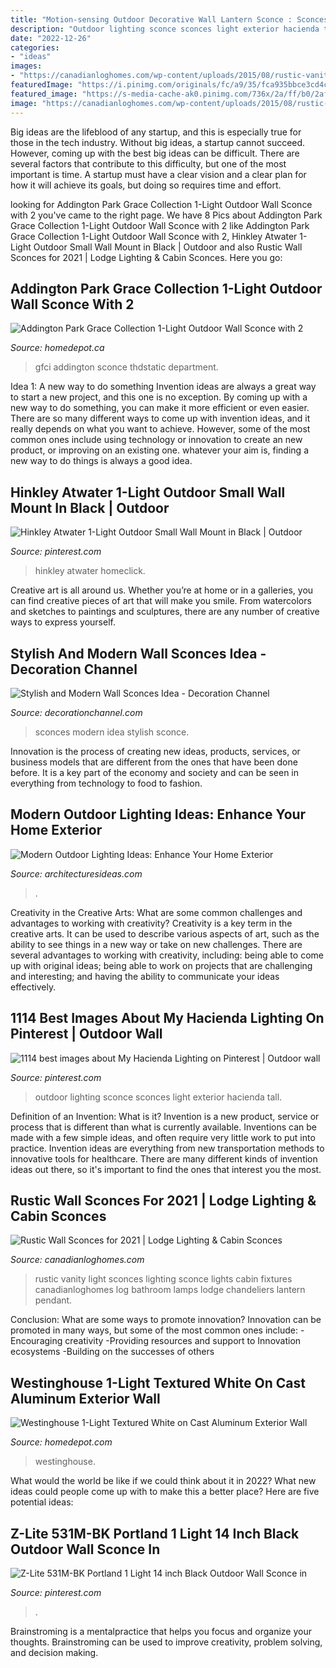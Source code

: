 ```yaml
---
title: "Motion-sensing Outdoor Decorative Wall Lantern Sconce : Sconces Modern Idea Stylish Sconce"
description: "Outdoor lighting sconce sconces light exterior hacienda tall"
date: "2022-12-26"
categories:
- "ideas"
images:
- "https://canadianloghomes.com/wp-content/uploads/2015/08/rustic-vanity-light.jpg"
featuredImage: "https://i.pinimg.com/originals/fc/a9/35/fca935bbce3cd4ccd4984463edab0170.jpg"
featured_image: "https://s-media-cache-ak0.pinimg.com/736x/2a/ff/b0/2affb034e47ff137a2306d972e3acb34.jpg"
image: "https://canadianloghomes.com/wp-content/uploads/2015/08/rustic-vanity-light.jpg"
---
```



Big ideas are the lifeblood of any startup, and this is especially true for those in the tech industry. Without big ideas, a startup cannot succeed. However, coming up with the best big ideas can be difficult. There are several factors that contribute to this difficulty, but one of the most important is time. A startup must have a clear vision and a clear plan for how it will achieve its goals, but doing so requires time and effort.

	

		
looking for Addington Park Grace Collection 1-Light Outdoor Wall Sconce with 2 you've came to the right page. We have 8 Pics about Addington Park Grace Collection 1-Light Outdoor Wall Sconce with 2 like Addington Park Grace Collection 1-Light Outdoor Wall Sconce with 2, Hinkley Atwater 1-Light Outdoor Small Wall Mount in Black | Outdoor and also Rustic Wall Sconces for 2021 | Lodge Lighting &amp; Cabin Sconces. Here you go:
		
    
## Addington Park Grace Collection 1-Light Outdoor Wall Sconce With 2

<img loading=lazy src="https://homedepot.scene7.com/is/image/homedepotcanada/p_1001535265.jpg?wid=1000&amp;hei=1000&amp;op_sharpen=1" onerror="this.onerror=null;this.src='https://tse1.mm.bing.net/th?id=OIP.KhUWjrsg7BBAZ66CGjW2HgHaHa&amp;pid=15.1';" alt="Addington Park Grace Collection 1-Light Outdoor Wall Sconce with 2">

_Source: homedepot.ca_

>gfci addington sconce thdstatic department. 

	

Idea 1: A new way to do something
Invention ideas are always a great way to start a new project, and this one is no exception. By coming up with a new way to do something, you can make it more efficient or even easier. There are so many different ways to come up with invention ideas, and it really depends on what you want to achieve. However, some of the most common ones include using technology or innovation to create an new product, or improving on an existing one. whatever your aim is, finding a new way to do things is always a good idea.

    
## Hinkley Atwater 1-Light Outdoor Small Wall Mount In Black | Outdoor

<img loading=lazy src="https://i.pinimg.com/originals/8d/fe/61/8dfe614a1f6c52bce390aec60a7c9b94.jpg" onerror="this.onerror=null;this.src='https://tse1.mm.bing.net/th?id=OIP.PvyIOhdTTgpFa3UgprvLqwHaLH&amp;pid=15.1';" alt="Hinkley Atwater 1-Light Outdoor Small Wall Mount in Black | Outdoor">

_Source: pinterest.com_

>hinkley atwater homeclick. 

	

Creative art is all around us. Whether you’re at home or in a galleries, you can find creative pieces of art that will make you smile. From watercolors and sketches to paintings and sculptures, there are any number of creative ways to express yourself.

    
## Stylish And Modern Wall Sconces Idea - Decoration Channel

<img loading=lazy src="http://decorationchannel.com/wp-content/uploads/2016/06/the-latest-wall-sconces-idea.jpg" onerror="this.onerror=null;this.src='https://tse4.mm.bing.net/th?id=OIP.A_kj7HRxF5Smsz0GUQL8NwHaHa&amp;pid=15.1';" alt="Stylish and Modern Wall Sconces Idea - Decoration Channel">

_Source: decorationchannel.com_

>sconces modern idea stylish sconce. 

	

Innovation is the process of creating new ideas, products, services, or business models that are different from the ones that have been done before. It is a key part of the economy and society and can be seen in everything from technology to food to fashion.

    
## Modern Outdoor Lighting Ideas: Enhance Your Home Exterior

<img loading=lazy src="https://architecturesideas.com/wp-content/uploads/2020/05/outdoor-lighting6-e1589358292694.jpg" onerror="this.onerror=null;this.src='https://tse1.mm.bing.net/th?id=OIP.7yQ_8Gw7UOsFSsafWbms8wHaEK&amp;pid=15.1';" alt="Modern Outdoor Lighting Ideas: Enhance Your Home Exterior">

_Source: architecturesideas.com_

>. 

	

Creativity in the Creative Arts: What are some common challenges and advantages to working with creativity?
Creativity is a key term in the creative arts. It can be used to describe various aspects of art, such as the ability to see things in a new way or take on new challenges. There are several advantages to working with creativity, including: being able to come up with original ideas; being able to work on projects that are challenging and interesting; and having the ability to communicate your ideas effectively.

    
## 1114 Best Images About My Hacienda Lighting On Pinterest | Outdoor Wall

<img loading=lazy src="https://s-media-cache-ak0.pinimg.com/736x/2a/ff/b0/2affb034e47ff137a2306d972e3acb34.jpg" onerror="this.onerror=null;this.src='https://tse4.mm.bing.net/th?id=OIP.Hfi4vl8pwYB-DZ2aFLFjWAHaJ3&amp;pid=15.1';" alt="1114 best images about My Hacienda Lighting on Pinterest | Outdoor wall">

_Source: pinterest.com_

>outdoor lighting sconce sconces light exterior hacienda tall. 

	

Definition of an Invention: What is it?
Invention is a new product, service or process that is different than what is currently available. Inventions can be made with a few simple ideas, and often require very little work to put into practice. Invention ideas are everything from new transportation methods to innovative tools for healthcare. There are many different kinds of invention ideas out there, so it's important to find the ones that interest you the most.

    
## Rustic Wall Sconces For 2021 | Lodge Lighting &amp; Cabin Sconces

<img loading=lazy src="https://canadianloghomes.com/wp-content/uploads/2015/08/rustic-vanity-light.jpg" onerror="this.onerror=null;this.src='https://tse4.mm.bing.net/th?id=OIP.Yijllj7-M41Y8yd0Hu5AXgHaI4&amp;pid=15.1';" alt="Rustic Wall Sconces for 2021 | Lodge Lighting &amp; Cabin Sconces">

_Source: canadianloghomes.com_

>rustic vanity light sconces lighting sconce lights cabin fixtures canadianloghomes log bathroom lamps lodge chandeliers lantern pendant. 

	

Conclusion: What are some ways to promote innovation?
Innovation can be promoted in many ways, but some of the most common ones include: 
-Encouraging creativity 
-Providing resources and support to Innovation ecosystems 
-Building on the successes of others

    
## Westinghouse 1-Light Textured White On Cast Aluminum Exterior Wall

<img loading=lazy src="https://images.homedepot-static.com/productImages/47e5cbc4-2151-4344-8e43-d7d6dd3efe2d/svn/textured-white-westinghouse-outdoor-sconces-6687900-64_600.jpg" onerror="this.onerror=null;this.src='https://tse1.mm.bing.net/th?id=OIP.aQTEnykJcmlcq3lvJC0TDAHaHa&amp;pid=15.1';" alt="Westinghouse 1-Light Textured White on Cast Aluminum Exterior Wall">

_Source: homedepot.com_

>westinghouse. 

	

What would the world be like if we could think about it in 2022? What new ideas could people come up with to make this a better place? Here are five potential ideas:

    
## Z-Lite 531M-BK Portland 1 Light 14 Inch Black Outdoor Wall Sconce In

<img loading=lazy src="https://i.pinimg.com/originals/fc/a9/35/fca935bbce3cd4ccd4984463edab0170.jpg" onerror="this.onerror=null;this.src='https://tse3.mm.bing.net/th?id=OIP.o1vL_9gih0X71OI8S19EPAHaJh&amp;pid=15.1';" alt="Z-Lite 531M-BK Portland 1 Light 14 inch Black Outdoor Wall Sconce in">

_Source: pinterest.com_

>. 

	

Brainstroming is a mentalpractice that helps you focus and organize your thoughts. Brainstroming can be used to improve creativity, problem solving, and decision making.

